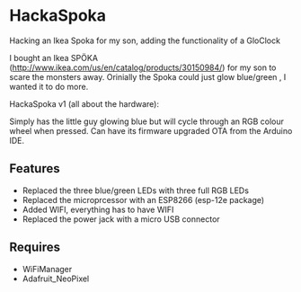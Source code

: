 # HackaSpoka

Hacking an Ikea Spoka for my son, adding the functionality of a GloClock

I bought an Ikea SPÖKA (http://www.ikea.com/us/en/catalog/products/30150984/) for my son to scare the monsters away. Orinially the Spoka could just glow blue/green , I wanted it to do more.

HackaSpoka v1 (all about the hardware):

Simply has the little guy glowing blue but will cycle through an RGB colour wheel when pressed. Can have its firmware upgraded OTA from the Arduino IDE.

## Features

* Replaced the three blue/green LEDs with three full RGB LEDs
* Replaced the microprcessor with an ESP8266 (esp-12e package)
* Added WIFI, everything has to have WIFI
* Replaced the power jack with a micro USB connector

## Requires

* WiFiManager
* Adafruit_NeoPixel